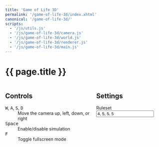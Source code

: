 ```yaml
---
title: 'Game of Life 3D'
permalink: '/game-of-life-3d/index.xhtml'
canonical: '/game-of-life-3d/'
scripts:
  - '/js/utils.js'
  - '/js/game-of-life-3d/camera.js'
  - '/js/game-of-life-3d/world.js'
  - '/js/game-of-life-3d/renderer.js'
  - '/js/game-of-life-3d/main.js'
---
```


# {{ page.title }} #
<form id="game-of-life-3d">
	<div class="bordered">
		<canvas id="game-of-life-3d-canvas"></canvas>
	</div>
	<div class="columns">
		<div class="column">
			<h2>Controls</h2>
			<dl>
				<dt><kbd>W</kbd>, <kbd>A</kbd>, <kbd>S</kbd>, <kbd>D</kbd></dt>
				<dd>Move the camera up, left, down, or right</dd>
				<dt><kbd>Space</kbd></dt>
				<dd>Enable/disable simulation</dd>
				<dt><kbd>F</kbd></dt>
				<dd>Toggle fullscreen mode</dd>
			</dl>
		</div>
		<div class="column">
			<h2>Settings</h2>
			<p>
				<label for="game-of-life-3d-ruleset">Ruleset</label>
				<input id="game-of-life-3d-ruleset" name="ruleset" required="required" spellcheck="false" placeholder="a, b, c, d" pattern="^\s*([+-]?\d+)(?:\s*,\s*|\s+)([+-]?\d+)(?:\s*,\s*|\s+)([+-]?\d+)(?:\s*,\s*|\s+)([+-]?\d+)\s*$" value="4, 5, 5, 5" />
			</p>
		</div>
	</div>
</form>